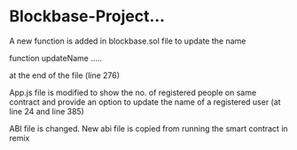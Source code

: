 # Blockbase-Project...
A new function is added in blockbase.sol file to update the name

function updateName .....

at the end of the file (line 276)


App.js file is modified to show the no. of registered people on same contract and provide an option to update the name of a registered user (at line 24 and line 385)


ABI file is changed. New abi file is copied from running the smart contract in remix
